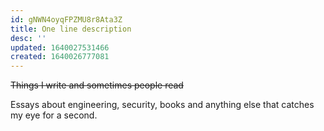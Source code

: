 ```yaml
---
id: gNWN4oyqFPZMU8r8Ata3Z
title: One line description
desc: ''
updated: 1640027531466
created: 1640026777081
---
```


~~Things I write and sometimes people read~~

Essays about engineering, security, books and anything else that catches my eye for a second.

